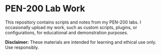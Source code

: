 # PEN-200 Lab Work

This repository contains scripts and notes from my PEN-200 labs. I occasionally upload my work, such as custom scripts, plugins, or configurations, for educational and demonstration purposes.

**Disclaimer:** These materials are intended for learning and ethical use only. Use responsibly.
